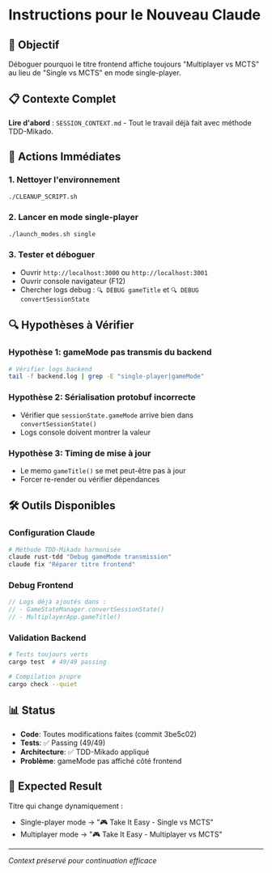 # Instructions pour le Nouveau Claude

## 🎯 Objectif
Déboguer pourquoi le titre frontend affiche toujours "Multiplayer vs MCTS" au lieu de "Single vs MCTS" en mode single-player.

## 📋 Contexte Complet
**Lire d'abord** : `SESSION_CONTEXT.md` - Tout le travail déjà fait avec méthode TDD-Mikado.

## 🚀 Actions Immédiates

### 1. Nettoyer l'environnement
```bash
./CLEANUP_SCRIPT.sh
```

### 2. Lancer en mode single-player
```bash
./launch_modes.sh single
```

### 3. Tester et déboguer
- Ouvrir `http://localhost:3000` ou `http://localhost:3001`
- Ouvrir console navigateur (F12)
- Chercher logs debug : `🔍 DEBUG gameTitle` et `🔍 DEBUG convertSessionState`

## 🔍 Hypothèses à Vérifier

### Hypothèse 1: gameMode pas transmis du backend
```bash
# Vérifier logs backend
tail -f backend.log | grep -E "single-player|gameMode"
```

### Hypothèse 2: Sérialisation protobuf incorrecte
- Vérifier que `sessionState.gameMode` arrive bien dans `convertSessionState()`
- Logs console doivent montrer la valeur

### Hypothèse 3: Timing de mise à jour
- Le memo `gameTitle()` se met peut-être pas à jour
- Forcer re-render ou vérifier dépendances

## 🛠️ Outils Disponibles

### Configuration Claude
```bash
# Méthode TDD-Mikado harmonisée
claude rust-tdd "Debug gameMode transmission"
claude fix "Réparer titre frontend"
```

### Debug Frontend
```typescript
// Logs déjà ajoutés dans :
// - GameStateManager.convertSessionState()
// - MultiplayerApp.gameTitle()
```

### Validation Backend
```bash
# Tests toujours verts
cargo test  # 49/49 passing

# Compilation propre
cargo check --quiet
```

## 📊 Status
- **Code**: Toutes modifications faites (commit 3be5c02)
- **Tests**: ✅ Passing (49/49)
- **Architecture**: ✅ TDD-Mikado appliqué
- **Problème**: gameMode pas affiché côté frontend

## 🎯 Expected Result
Titre qui change dynamiquement :
- Single-player mode → "🎮 Take It Easy - Single vs MCTS"
- Multiplayer mode → "🎮 Take It Easy - Multiplayer vs MCTS"

---
*Context préservé pour continuation efficace*